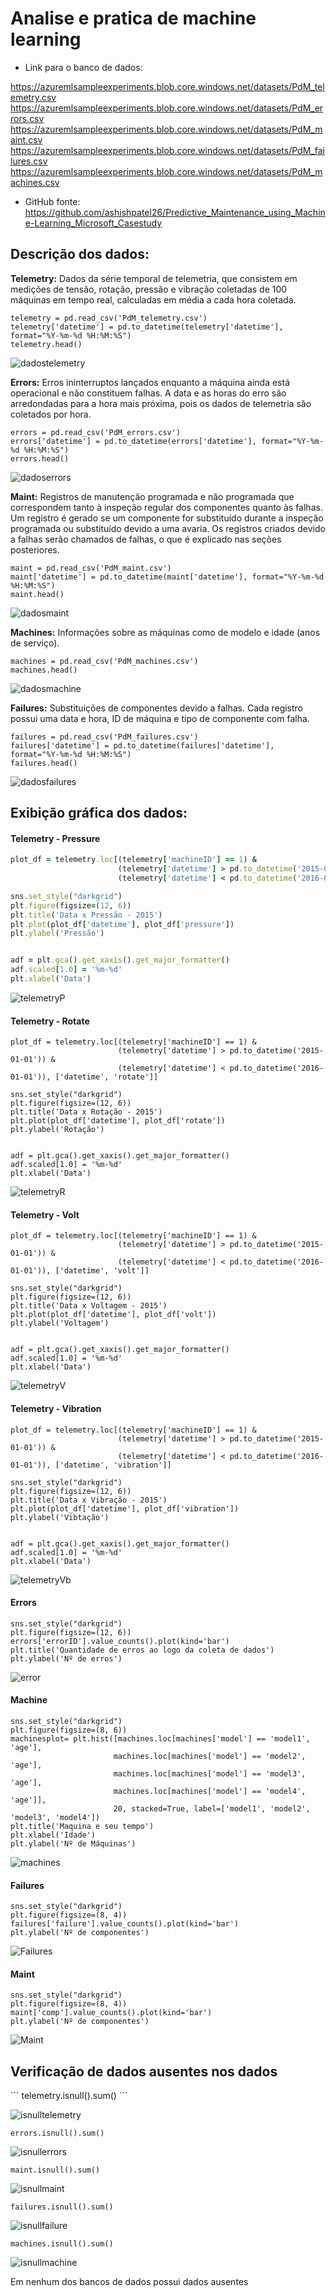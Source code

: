 # Analise e pratica de machine learning

- Link para o banco de dados:

https://azuremlsampleexperiments.blob.core.windows.net/datasets/PdM_telemetry.csv
https://azuremlsampleexperiments.blob.core.windows.net/datasets/PdM_errors.csv
https://azuremlsampleexperiments.blob.core.windows.net/datasets/PdM_maint.csv
https://azuremlsampleexperiments.blob.core.windows.net/datasets/PdM_failures.csv
https://azuremlsampleexperiments.blob.core.windows.net/datasets/PdM_machines.csv

- GitHub fonte: https://github.com/ashishpatel26/Predictive_Maintenance_using_Machine-Learning_Microsoft_Casestudy

<h2>Descrição dos dados:</h2>

<b>Telemetry:</b> Dados da série temporal de telemetria, que consistem em medições de tensão, rotação, pressão e vibração coletadas de 100 máquinas em tempo real, calculadas em média a cada hora coletada.
```
telemetry = pd.read_csv('PdM_telemetry.csv')
telemetry['datetime'] = pd.to_datetime(telemetry['datetime'], format="%Y-%m-%d %H:%M:%S")
telemetry.head()
```
![dadostelemetry](https://user-images.githubusercontent.com/72661229/104634253-21a18180-567f-11eb-9054-91c46802e698.png)

<b>Errors:</b> Erros ininterruptos lançados enquanto a máquina ainda está operacional e não constituem falhas. A data e as horas do erro são arredondadas para a hora mais próxima, pois os dados de telemetria são coletados por hora.
```
errors = pd.read_csv('PdM_errors.csv')
errors['datetime'] = pd.to_datetime(errors['datetime'], format="%Y-%m-%d %H:%M:%S")
errors.head()
```
![dadoserrors](https://user-images.githubusercontent.com/72661229/104633919-a50ea300-567e-11eb-9248-74e4291b8de6.png)

<b>Maint:</b> Registros de manutenção programada e não programada que correspondem tanto à inspeção regular dos componentes quanto às falhas. Um registro é gerado se um componente for substituído durante a inspeção programada ou substituído devido a uma avaria. Os registros criados devido a falhas serão chamados de falhas, o que é explicado nas seções posteriores.
```
maint = pd.read_csv('PdM_maint.csv')
maint['datetime'] = pd.to_datetime(maint['datetime'], format="%Y-%m-%d %H:%M:%S")
maint.head()
```
![dadosmaint](https://user-images.githubusercontent.com/72661229/104634242-1ea69100-567f-11eb-8bf7-79ac3b9e3730.png)

<b>Machines:</b> Informações sobre as máquinas como de modelo e idade (anos de serviço).
```
machines = pd.read_csv('PdM_machines.csv')
machines.head()
```
![dadosmachine](https://user-images.githubusercontent.com/72661229/104635427-a345df00-5680-11eb-9b86-889a40811725.png)

<b>Failures:</b> Substituições de componentes devido a falhas. Cada registro possui uma data e hora, ID de máquina e tipo de componente com falha.
```
failures = pd.read_csv('PdM_failures.csv')
failures['datetime'] = pd.to_datetime(failures['datetime'], format="%Y-%m-%d %H:%M:%S")
failures.head()
```
![dadosfailures](https://user-images.githubusercontent.com/72661229/104634236-1e0dfa80-567f-11eb-953c-d65b8af2ca01.png)

<h2>Exibição gráfica dos dados:</h2>

<h4>Telemetry - Pressure</h4>

``` ruby
plot_df = telemetry.loc[(telemetry['machineID'] == 1) &
                        (telemetry['datetime'] > pd.to_datetime('2015-01-01')) &
                        (telemetry['datetime'] < pd.to_datetime('2016-01-01')), ['datetime', 'pressure']]

sns.set_style("darkgrid")
plt.figure(figsize=(12, 6))
plt.title('Data x Pressão - 2015')
plt.plot(plot_df['datetime'], plot_df['pressure'])
plt.ylabel('Pressão')


adf = plt.gca().get_xaxis().get_major_formatter()
adf.scaled[1.0] = '%m-%d'
plt.xlabel('Data')
```
![telemetryP](https://user-images.githubusercontent.com/72661229/104624145-fe240a00-5671-11eb-8eb8-425370f70270.png)

<h4>Telemetry - Rotate</h4>

```
plot_df = telemetry.loc[(telemetry['machineID'] == 1) &
                        (telemetry['datetime'] > pd.to_datetime('2015-01-01')) &
                        (telemetry['datetime'] < pd.to_datetime('2016-01-01')), ['datetime', 'rotate']]

sns.set_style("darkgrid")
plt.figure(figsize=(12, 6))
plt.title('Data x Rotação - 2015')
plt.plot(plot_df['datetime'], plot_df['rotate'])
plt.ylabel('Rotação')


adf = plt.gca().get_xaxis().get_major_formatter()
adf.scaled[1.0] = '%m-%d'
plt.xlabel('Data')
```

![telemetryR](https://user-images.githubusercontent.com/72661229/104624147-febca080-5671-11eb-934b-f095286cfb76.png)

<h4>Telemetry - Volt</h4>

```
plot_df = telemetry.loc[(telemetry['machineID'] == 1) &
                        (telemetry['datetime'] > pd.to_datetime('2015-01-01')) &
                        (telemetry['datetime'] < pd.to_datetime('2016-01-01')), ['datetime', 'volt']]

sns.set_style("darkgrid")
plt.figure(figsize=(12, 6))
plt.title('Data x Voltagem - 2015')
plt.plot(plot_df['datetime'], plot_df['volt'])
plt.ylabel('Voltagem')


adf = plt.gca().get_xaxis().get_major_formatter()
adf.scaled[1.0] = '%m-%d'
plt.xlabel('Data')
```
![telemetryV](https://user-images.githubusercontent.com/72661229/104624136-fc5a4680-5671-11eb-9051-0bd83de8f3aa.png)

<h4>Telemetry - Vibration</h4>

```
plot_df = telemetry.loc[(telemetry['machineID'] == 1) &
                        (telemetry['datetime'] > pd.to_datetime('2015-01-01')) &
                        (telemetry['datetime'] < pd.to_datetime('2016-01-01')), ['datetime', 'vibration']]

sns.set_style("darkgrid")
plt.figure(figsize=(12, 6))
plt.title('Data x Vibração - 2015')
plt.plot(plot_df['datetime'], plot_df['vibration'])
plt.ylabel('Vibtação')


adf = plt.gca().get_xaxis().get_major_formatter()
adf.scaled[1.0] = '%m-%d'
plt.xlabel('Data')
```

![telemetryVb](https://user-images.githubusercontent.com/72661229/104624139-fcf2dd00-5671-11eb-83ac-8ad33144ef32.png)

<h4>Errors</h4>

```
sns.set_style("darkgrid")
plt.figure(figsize=(12, 6))
errors['errorID'].value_counts().plot(kind='bar')
plt.title('Quantidade de erros ao logo da coleta de dados')
plt.ylabel('Nº de erros')
```

![error](https://user-images.githubusercontent.com/72661229/104624140-fd8b7380-5671-11eb-8c11-7a667441ffb8.png)

<h4>Machine</h4>

```
sns.set_style("darkgrid")
plt.figure(figsize=(8, 6))
machinesplot= plt.hist([machines.loc[machines['model'] == 'model1', 'age'],
                       machines.loc[machines['model'] == 'model2', 'age'],
                       machines.loc[machines['model'] == 'model3', 'age'],
                       machines.loc[machines['model'] == 'model4', 'age']],
                       20, stacked=True, label=['model1', 'model2', 'model3', 'model4'])
plt.title('Maquina e seu tempo')
plt.xlabel('Idade')
plt.ylabel('Nº de Máquinas')
```

![machines](https://user-images.githubusercontent.com/72661229/104624142-fd8b7380-5671-11eb-866b-5ae1dea6ddbc.png)

<h4>Failures</h4>

```
sns.set_style("darkgrid")
plt.figure(figsize=(8, 4))
failures['failure'].value_counts().plot(kind='bar')
plt.ylabel('Nº de componentes')
```

![Failures](https://user-images.githubusercontent.com/72661229/104624141-fd8b7380-5671-11eb-93f8-5b6bfbbd2da4.png)

<h4>Maint</h4>

```
sns.set_style("darkgrid")
plt.figure(figsize=(8, 4))
maint['comp'].value_counts().plot(kind='bar')
plt.ylabel('Nº de componentes')
```
![Maint](https://user-images.githubusercontent.com/72661229/104624144-fe240a00-5671-11eb-9a7e-8129d84c1394.png)

<h2>Verificação de dados ausentes nos dados</h2>
```
telemetry.isnull().sum()
```

![isnulltelemetry](https://user-images.githubusercontent.com/72661229/104637826-100ea880-5684-11eb-8b48-b84e0fd88f8c.png)

```
errors.isnull().sum()
```

![isnullerrors](https://user-images.githubusercontent.com/72661229/104637830-10a73f00-5684-11eb-9566-76b8f785c43b.png)

```
maint.isnull().sum()
```

![isnullmaint](https://user-images.githubusercontent.com/72661229/104637825-100ea880-5684-11eb-8fda-e54d2a0d6439.png)

```
failures.isnull().sum()
```

![isnullfailure](https://user-images.githubusercontent.com/72661229/104637831-113fd580-5684-11eb-9197-2738151b28ef.png)

```
machines.isnull().sum()
```

![isnullmachine](https://user-images.githubusercontent.com/72661229/104637823-0f761200-5684-11eb-9575-cd24ddf6f4ff.png)

Em nenhum dos bancos de dados possui dados ausentes
